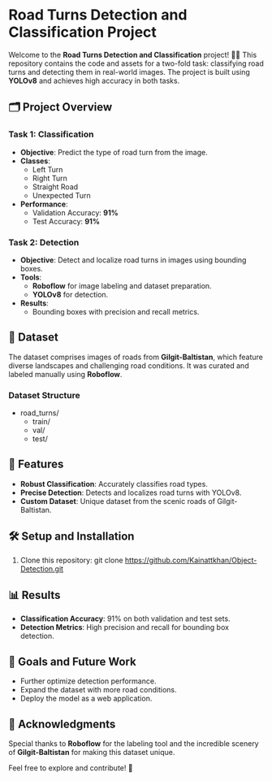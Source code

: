 # Road Turns Detection and Classification Project

Welcome to the **Road Turns Detection and Classification** project! 🚗💨 This repository contains the code and assets for a two-fold task: classifying road turns and detecting them in real-world images. The project is built using **YOLOv8** and achieves high accuracy in both tasks.

## 🗂️ Project Overview

### Task 1: **Classification**
- **Objective**: Predict the type of road turn from the image.
- **Classes**: 
  - Left Turn
  - Right Turn
  - Straight Road
  - Unexpected Turn
- **Performance**:
  - Validation Accuracy: **91%**
  - Test Accuracy: **91%**

### Task 2: **Detection**
- **Objective**: Detect and localize road turns in images using bounding boxes.
- **Tools**: 
  - **Roboflow** for image labeling and dataset preparation.
  - **YOLOv8** for detection.
- **Results**:
  - Bounding boxes with precision and recall metrics.

## 📸 Dataset
The dataset comprises images of roads from **Gilgit-Baltistan**, which feature diverse landscapes and challenging road conditions. It was curated and labeled manually using **Roboflow**.

### Dataset Structure
- road_turns/
  - train/
  - val/
  - test/

## 🚀 Features
- **Robust Classification**: Accurately classifies road types.
- **Precise Detection**: Detects and localizes road turns with YOLOv8.
- **Custom Dataset**: Unique dataset from the scenic roads of Gilgit-Baltistan.

## 🛠️ Setup and Installation
1. Clone this repository:
   git clone https://github.com/Kainattkhan/Object-Detection.git
  
## 📊 Results
- **Classification Accuracy**: 91% on both validation and test sets.
- **Detection Metrics**: High precision and recall for bounding box detection.

## 🎯 Goals and Future Work
- Further optimize detection performance.
- Expand the dataset with more road conditions.
- Deploy the model as a web application.

## 🤝 Acknowledgments
Special thanks to **Roboflow** for the labeling tool and the incredible scenery of **Gilgit-Baltistan** for making this dataset unique.


Feel free to explore and contribute! 🌟
